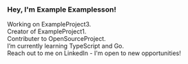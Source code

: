 ### Hey, I'm Example Examplesson!

Working on ExampleProject3.<br/>
Creator of ExampleProject1.<br/>
Contributer to OpenSourceProject.<br/>
I’m currently learning TypeScript and Go.<br/>
Reach out to me on LinkedIn - I'm open to new opportunities!<br/>

